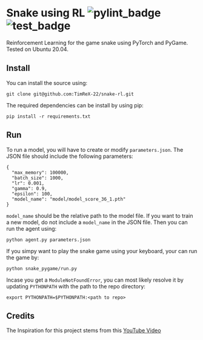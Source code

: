 # Snake using RL ![pylint_badge](https://github.com/TimReX-22/snake-rl/actions/workflows/pylint.yml/badge.svg) &nbsp;&nbsp; ![test_badge](https://github.com/TimReX-22/snake-rl/actions/workflows/python-tests.yml/badge.svg)
Reinforcement Learning for the game snake using PyTorch and PyGame. Tested on Ubuntu 20.04.

## Install

You can install the source using:
```
git clone git@github.com:TimReX-22/snake-rl.git
```
The required dependencies can be install by using pip:
```
pip install -r requirements.txt
```

## Run

To run a model, you will have to create or modify `parameters.json`. The JSON file should include the following parameters:
```
{
  "max_memory": 100000,
  "batch_size": 1000,
  "lr": 0.001,
  "gamma": 0.9,
  "epsilon": 100,
  "model_name": "model/model_score_36_1.pth"
}
```
`model_name` should be the relative path to the model file. If you want to train a new model, do not include a `model_name` in the JSON file. Then you can run the agent using:
```
python agent.py parameters.json
```

If you simpy want to play the snake game using your keyboard, your can run the game by:
```
python snake_pygame/run.py
```

Incase you get a `ModuleNotFoundError`, you can most likely resolve it by updating `PYTHONPATH` with the path to the repo directory:
```
export PYTHONPATH=$PYTHONPATH:<path to repo>
```

## Credits
The Inspiration for this project stems from this [YouTube Video](https://www.youtube.com/watch?v=L8ypSXwyBds)
